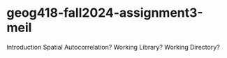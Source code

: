 # geog418-fall2024-assignment3-meil

Introduction
Spatial Autocorrelation?
Working Library?
Working Directory?
